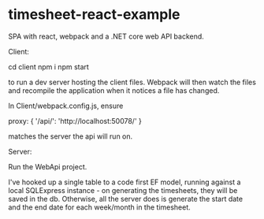 # timesheet-react-example

SPA with react, webpack and a .NET core web API backend. 

Client:

cd client 
npm i
npm start

to run a dev server hosting the client files. Webpack will then watch the files and recompile the application when it notices a file has changed.

In Client/webpack.config.js, ensure 

proxy: {
    '/api/': 'http://localhost:50078/'
}

matches the server the api will run on.

Server: 

Run the WebApi project.
        
I've hooked up a single table to a code first EF model, running against a local SQLExpress instance - on generating the timesheets,
they will be saved in the db.
Otherwise, all the server does is generate the start date and the end date for each week/month in the timesheet.
